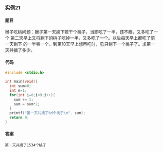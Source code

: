 ### 实例21

#### 题目

猴子吃桃问题：猴子第一天摘下若干个桃子，当即吃了一半，还不瘾，又多吃了一个 第二天早上又将剩下的桃子吃掉一半，又多吃了一个。以后每天早上都吃了前一天剩下 的一半零一个。到第10天早上想再吃时，见只剩下一个桃子了。求第一天共摘了多少。

#### 代码

```C
#include <stdio.h>

int main(void){
  int sum=0;
  int n=1;
  for(int i=0;i<9;i++){
    sum += 1;
    sum = sum*2;
  }
  printf("第一天共摘了%d个桃子\n", sum);
  return 0;
}
```

#### 答案

```
第一天共摘了1534个桃子
```
